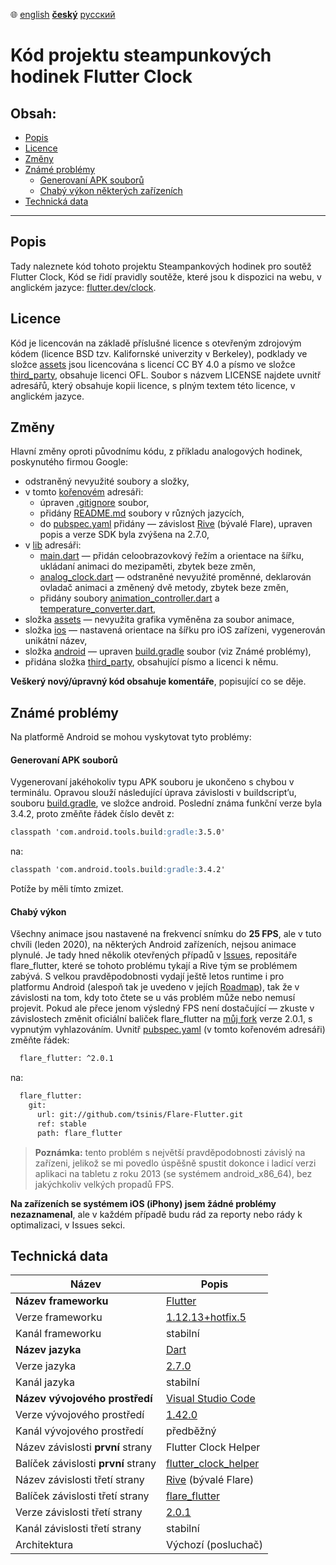 ﻿:globe_with_meridians:  [english](README.md)    <u>**český**</u>    [русский](README.ru.md)

# Kód projektu steampunkových hodinek Flutter Clock

## Obsah:
* [Popis](#Popis)
* [Licence](#Licence)
* [Změny](#Změny)
* [Známé problémy](#Známé-problémy)
  * [Generovaní APK souborů](#Generovaní-APK-souborů)
  * [Chabý výkon některých zařízeních](#Chabý-výkon)
* [Technická data](#Technická-data)

----
## Popis
Tady naleznete kód tohoto projektu Steampankových hodinek pro soutěž Flutter Clock, Kód se řidí pravidly soutěže, které jsou k dispozici na webu, v anglickém jazyce: [flutter.dev/clock](https://flutter.dev/clock).

## Licence
Kód je licencován na základě příslušné licence s otevřeným zdrojovým kódem (licence BSD tzv. Kalifornské univerzity v Berkeley), podklady ve složce [assets](./assets) jsou licencována s licencí CC BY 4.0 a písmo ve složce [third_party](./third_party), obsahuje licenci OFL. Soubor s názvem LICENSE najdete uvnitř adresářů, který obsahuje kopii licence, s plným textem této licence, v anglickém jazyce.

## Změny
Hlavní změny oproti původnímu kódu, z příkladu analogových hodinek, poskynutého firmou Google:
* odstraněný nevyužité soubory a složky,
* v tomto [kořenovém](./) adresáři:
    * úpraven [.gitignore](./.gitignore) soubor,
    * přidány [README.md](./README.md) soubory v různých jazycích,
    * do [pubspec.yaml](./pubspec.yaml) přidány — závislost [Rive](https://rive.app) (bývalé Flare), upraven popis a verze SDK byla zvýšena na 2.7.0,
* v [lib](./lib) adresáři:
    * [main.dart](./lib/main.dart) — přidán celoobrazovkový řežím a orientace na šířku, ukládaní animaci do mezipaměti, zbytek beze změn,
    * [analog_clock.dart](./lib/analog_clock.dart) — odstraněné nevyužité proměnné, deklarován ovladač animaci a změnený dvě metody, zbytek beze změn,
    * přidány soubory [animation_controller.dart](./lib/animation_controller.dart) a [temperature_converter.dart](./lib/temperature_converter.dart),
* složka [assets](./assets) — nevyužita grafika vyměněna za soubor animace,
* složka [ios](./ios) — nastavená orientace na šířku pro iOS zařízeni, vygenerován unikátní název,
* složka [android](./android) — upraven [build.gradle](./android/build.gradle) soubor (viz Známé problémy),
* přidána složka [third_party](./third_party), obsahující písmo a licenci k němu.

**Veškerý nový/úpravný kód obsahuje komentáře**, popisující co se děje.
## Známé problémy
Na platformě Android se mohou vyskytovat tyto problémy:
#### Generovaní APK souborů
Vygenerovaní jakéhokoliv typu APK souboru je ukončeno s chybou v terminálu. Opravou slouží následující úprava závislosti v buildscript’u, souboru [build.gradle](./android/build.gradle), ve složce android. Poslední známa funkční verze byla 3.4.2, proto změňte řádek číslo devět z:
```markdown
classpath 'com.android.tools.build:gradle:3.5.0'
```
na:
```markdown
classpath 'com.android.tools.build:gradle:3.4.2'
```
Potíže by měli tímto zmizet.
#### Chabý výkon
Všechny animace jsou nastavené na frekvencí snímku do **25 FPS**, ale v tuto chvíli (leden 2020), na některých Android zařízeních, nejsou animace plynulé. Je tady hned několik otevřených případů v [Issues](https://github.com/2d-inc/Flare-Flutter/issues), repositáře flare_flutter, které se tohoto problému tykají a Rive tým se problémem zabývá. S velkou pravděpodobnosti vydají ještě letos runtime i pro platformu Android (alespoň tak je uvedeno v jejích [Roadmap](https://portal.productboard.com/rive/1-roadmap/c/56-android-runtime)), tak že v závislosti na tom, kdy toto čtete se u vás problém může nebo nemusí projevit. Pokud ale přece jenom výsledný FPS není dostačující — zkuste v závislostech změnit oficiální baliček flare_flutter na [můj fork](https://github.com/tsinis/flare-flutter) verze 2.0.1, s vypnutým vyhlazováním. Uvnitř [pubspec.yaml](./pubspec.yaml) (v tomto kořenovém adresáři) změňte řádek:
```markdown
  flare_flutter: ^2.0.1
```
na:
````markdown
  flare_flutter:
    git:
      url: git://github.com/tsinis/Flare-Flutter.git
      ref: stable
      path: flare_flutter
````
> **Poznámka:** tento problém s největší pravděpodobnosti závislý na zařízeni, jelikož se mi povedlo úspěšně spustit dokonce i ladicí verzi aplikaci na tabletu z roku 2013 (se systémem android_x86_64), bez jakýchkoliv velkých propadů FPS.

**Na zařízeních se systémem iOS (iPhony) jsem žádné problémy nezaznamenal**, ale v každém případě budu rád za reporty nebo rády k optimalizaci, v Issues sekci.
## Technická data

| Název | Popis |
| ---- | ----------- |
| **Název frameworku** | [Flutter](https://flutter.dev) |
| Verze frameworku | [1.12.13+hotfix.5](https://github.com/flutter/flutter) |
| Kanál frameworku | stabilní |
| **Název jazyka** | [Dart](https://dart.dev) |
| Verze jazyka | [2.7.0](https://github.com/dart-lang) |
| Kanál jazyka | stabilní |
| **Název vývojového prostředí** | [Visual Studio Code](https://code.visualstudio.com/insiders/) |
| Verze vývojového prostředí | [1.42.0](https://github.com/microsoft/vscode) |
| Kanál vývojového prostředí | předběžný |
| Název závislosti **první** strany | Flutter Clock Helper |
| Balíček závislosti **první** strany | [flutter_clock_helper](../flutter_clock_helper) |
| Název závislosti třetí strany | [Rive](https://rive.app) (bývalé Flare) |
| Balíček závislosti třetí strany | [flare_flutter](https://pub.dev/packages/flare_flutter) |
| Verze závislosti třetí strany | [2.0.1](https://github.com/2d-inc/Flare-Flutter) |
| Kanál závislosti třetí strany | stabilní |
| Architektura | Výchozí (posluchač) |